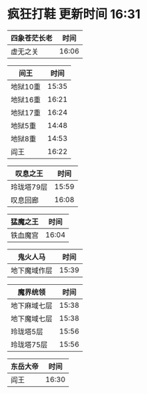 # 疯狂打鞋 更新时间 16:31

| 四象苍茫长老   | 时间    |
|--------|-------|
| 虚无之关 | 16:06 |

| 间王   | 时间    |
|--------|-------|
| 地狱10重 | 15:35 |
| 地狱16重 | 16:21 |
| 地狱17重 | 16:24 |
| 地狱5重 | 14:48 |
| 地狱8重 | 14:53 |
| 阎王 | 16:22 |

| 叹息之王   | 时间    |
|--------|-------|
| 玲珑塔79层 | 15:59 |
| 叹息回廊 | 16:08 |

| 猛魔之王   | 时间    |
|--------|-------|
| 铁血魔宫 | 16:04 |

| 鬼火人马   | 时间    |
|--------|-------|
| 地下魔域作层 | 15:39 |

| 魔界统领   | 时间    |
|--------|-------|
| 地下麻域七层 | 15:38 |
| 地下魔域七层 | 15:38 |
| 玲珑塔5层 | 15:56 |
| 玲珑塔75层 | 15:56 |

| 东岳大帝   | 时间    |
|--------|-------|
| 阎王 | 16:30 |